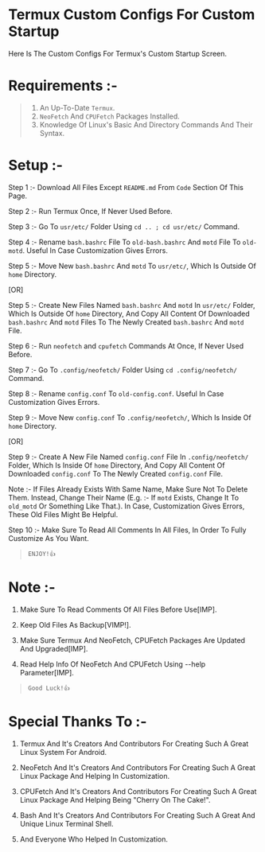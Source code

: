 # Termux Custom Configs For Custom Startup

Here Is The Custom Configs For Termux's Custom Startup Screen.

# Requirements :- 

> 1. An Up-To-Date `Termux`.
> 2. `NeoFetch` And `CPUFetch` Packages Installed.
> 3. Knowledge Of Linux's Basic And Directory Commands And Their Syntax.

# Setup :- 

Step 1 :- Download All Files Except `README.md` From `Code` Section Of This Page.

Step 2 :- Run Termux Once, If Never Used Before.

Step 3 :- Go To `usr/etc/` Folder Using `cd .. ; cd usr/etc/` Command.

Step 4 :- Rename `bash.bashrc` File To `old-bash.bashrc` And `motd` File To `old-motd`. Useful In Case Customization Gives Errors.

Step 5 :- Move New `bash.bashrc` And `motd` To `usr/etc/`, Which Is Outside Of `home` Directory.

[OR]

Step 5 :- Create New Files Named `bash.bashrc` And `motd` In `usr/etc/` Folder, Which Is Outside Of `home` Directory, And Copy All Content Of Downloaded `bash.bashrc` And `motd` Files To The Newly Created `bash.bashrc` And `motd` File.

Step 6 :- Run `neofetch` and `cpufetch` Commands At Once, If Never Used Before.

Step 7 :- Go To `.config/neofetch/` Folder Using `cd .config/neofetch/` Command.

Step 8 :- Rename `config.conf` To `old-config.conf`. Useful In Case Customization Gives Errors.

Step 9 :- Move New `config.conf` To `.config/neofetch/`, Which Is Inside Of `home` Directory.

[OR]

Step 9 :- Create A New File Named `config.conf` File In `.config/neofetch/` Folder, Which Is Inside Of `home` Directory, And Copy All Content Of Downloaded `config.conf` To The Newly Created `config.conf` File.

Note :- If Files Already Exists With Same Name, Make Sure Not To Delete Them. Instead, Change Their Name (E.g. :- If `motd` Exists, Change It To `old_motd` Or Something Like That.). In Case, Customization Gives Errors, These Old Files Might Be Helpful.

Step 10 :- Make Sure To Read All Comments In All Files, In Order To Fully Customize As You Want.

> `ENJOY!👍`

# Note :- 

1) Make Sure To Read Comments Of All Files Before Use[IMP].

2) Keep Old Files As Backup[VIMP!].

3) Make Sure Termux And NeoFetch, CPUFetch Packages Are Updated And Upgraded[IMP].

4) Read Help Info Of NeoFetch And CPUFetch Using --help Parameter[IMP].

> `Good Luck!👍`

# Special Thanks To :- 

1) Termux And It's Creators And Contributors For Creating Such A Great Linux System For Android.

2) NeoFetch And It's Creators And Contributors For Creating Such A Great Linux Package And Helping In Customization.

3) CPUFetch And It's Creators And Contributors For Creating Such A Great Linux Package And Helping Being "Cherry On The Cake!".

4) Bash And It's Creators And Contributors For Creating Such A Great And Unique Linux Terminal Shell.

5) And Everyone Who Helped In Customization.
